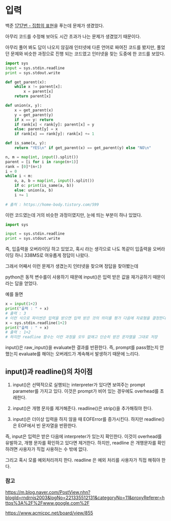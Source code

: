 # 입력

백준 [1717번 - 집합의 표현](https://www.acmicpc.net/problem/1717)을 푸는데 문제가 생겼었다.

아무리 코드를 수정해 보아도 시간 초과가 나는 문제가 생겼었기 때문이다.



아무리 풀어 봐도 답이 나오지 않길래 인터넷에 다른 언어로 짜여진 코드를 봤지만, 풀었던 문제와 비슷한 과정으로 진행 되는 코드였고 인터넷을 찾는 도중에 한 코드를 보았다.

```python
import sys
input = sys.stdin.readline
print = sys.stdout.write

def get_parent(x):
    while x != parent[x]:
        x = parent[x]
    return parent[x]

def union(x, y):
    x = get_parent(x)
    y = get_parent(y)
    if x == y: return
    if rank[x] < rank[y]: parent[x] = y
    else: parent[y] = x
    if rank[x] == rank[y]: rank[x] += 1

def is_same(x, y):
    return "YES\n" if get_parent(x) == get_parent(y) else "NO\n"

n, m = map(int, input().split())
parent = [i for i in range(n+1)]
rank = [0]*(n+1)
i = 0
while i < m:
    o, a, b = map(int, input().split())
    if o: print(is_same(a, b))
    else: union(a, b)
    i += 1
    
# 출처 : https://home-body.tistory.com/599
```



이런 코드였는데 거의 비슷한 과정이였지만, 눈에 띄는 부분이 하나 있었다.

```python
import sys

input = sys.stdin.readline
print = sys.stdout.write
```

즉, 입출력을 오버라이딩 하고 있었고, 혹시 라는 생각으로 나도 똑같이 입출력을 오버라이딩 하니 338MS로 여유롭게 정답이 나왔다.



그래서 어째서 이런 문제가 생겼는지 인터넷을 찾으며 정답을 찾아봤는데



python은 동적 변수를이 사용하기 때문에 input()은 입력 받은 값을 재가공하기 때문이라는 답을 얻었다.

예를 들면 

```python
x = input(1+2)
print("출력 : " + x)
# 출력 : 3
# 이런 식으로 파이썬은 입력을 받으면 입력 받은 것의 의미를 평가 다음에 자료형을 결정한다.
x = sys.stdin.readline(1+2)
print("출력 : " + x)
# 출력 : 1+2
# 하지만 readline 함수는 이런 과정을 모두 없애고 단순히 받은 문자열을 그대로 저장
```

input()은 raw_input()을 evaluate한 결과를 반환한다.
즉, prompt를 pass했는지 안했는지 evaluate를 해야는 오버레드가 계속해서 발생하기 때문에 느리다.



## input()과 readline()의 차이점

1. input()은 선택적으로 실행되는 interpreter가 있다면 보여주는 prompt parameter를 가지고 있다. 이것은 prompt가 비어 있는 경우에도 overhead를 초래한다.

2. input()은 개행 문자를 제거해준다. readline()은 strip()을 추가해줘야 한다.

3. input()은 더이상 입력을 하지 않을 때 EOFError를 증가시킨다.
   하지만 readline()은 EOF에서 빈 문자열을 반환한다.



즉, input은 입력은 받은 다음에  interpreter가 있는지 확인한다. 이것이 overhead를 유발하고, 개행 문자를 확인하고 있다면 제거한다. 하지만, readline 은 개행문자를 확인하려면 사용자가 직접 사용하는 수 밖에 없다.

그리고 혹시 모를 예외처리까지 한다. readline 은 예외 처리를 사용자가 직접 해줘야 한다.





### 참고



https://m.blog.naver.com/PostView.nhn?blogId=rndrnjs2003&logNo=221335512131&categoryNo=11&proxyReferer=https%3A%2F%2Fwww.google.com%2F



https://www.acmicpc.net/board/view/855








